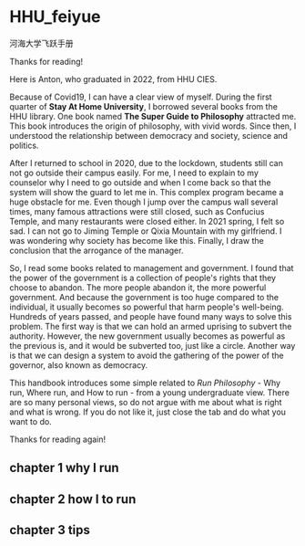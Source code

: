 # HHU_feiyue
河海大学飞跃手册

Thanks for reading!

Here is Anton, who graduated in 2022, from HHU CIES.

Because of Covid19, I can have a clear view of myself. During the first quarter of **Stay At Home University**, I borrowed several books from the HHU library. One book named **The Super Guide to Philosophy** attracted me. This book introduces the origin of philosophy, with vivid words. Since then, I understood the relationship between democracy and society, science and politics. 

After I returned to school in 2020, due to the lockdown, students still can not go outside their campus easily. For me, I need to explain to my counselor why I need to go outside and when I come back so that the system will show the guard to let me in. This complex program became a huge obstacle for me. Even though I jump over the campus wall several times, many famous attractions were still closed, such as Confucius Temple, and many restaurants were closed either. In 2021 spring, I felt so sad. I can not go to Jiming Temple or Qixia Mountain with my girlfriend. I was wondering why society has become like this. Finally, I draw the conclusion that the arrogance of the manager.

So, I read some books related to management and government. I found that the power of the government is a collection of people's rights that they choose to abandon. The more people abandon it, the more powerful government. And because the government is too huge compared to the individual, it usually becomes so powerful that harm people's well-being. Hundreds of years passed, and people have found many ways to solve this problem. The first way is that we can hold an armed uprising to subvert the authority. However, the new government usually becomes as powerful as the previous is, and it would be subverted too, just like a circle. Another way is that we can design a system to avoid the gathering of the power of the governor, also known as democracy.

This handbook introduces some simple related to *Run Philosophy* - Why run, Where run, and How to run - from a young undergraduate view. There are so many personal views, so do not argue with me about what is right and what is wrong. If you do not like it, just close the tab and do what you want to do.

Thanks for reading again!

## chapter 1 why I run

## chapter 2 how I to run

## chapter 3 tips